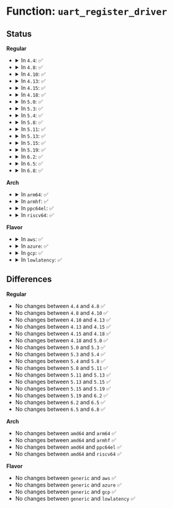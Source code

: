 # Function: <code>uart_register_driver</code>

## Status
<b>Regular</b>
<ul>
<li>
<details>
<summary>In <code>4.4</code>: ✅</summary>

```c
int uart_register_driver(struct uart_driver *drv);
```

**Collision:** Unique Global

**Inline:** No

**Transformation:** False

**Instances:**

```
In drivers/tty/serial/serial_core.c (ffffffff815016e0)
Location: drivers/tty/serial/serial_core.c:2395
Inline: False
Direct callers:
  - drivers/tty/serial/sccnxp.c:sccnxp_probe
```
**Symbols:**

```
ffffffff815016e0-ffffffff8150187f: uart_register_driver (STB_GLOBAL)
```
</details>
</li>
<li>
<details>
<summary>In <code>4.8</code>: ✅</summary>

```c
int uart_register_driver(struct uart_driver *drv);
```

**Collision:** Unique Global

**Inline:** No

**Transformation:** False

**Instances:**

```
In drivers/tty/serial/serial_core.c (ffffffff81551bc0)
Location: drivers/tty/serial/serial_core.c:2488
Inline: False
Direct callers:
  - drivers/tty/serial/sccnxp.c:sccnxp_probe
```
**Symbols:**

```
ffffffff81551bc0-ffffffff81551d73: uart_register_driver (STB_GLOBAL)
```
</details>
</li>
<li>
<details>
<summary>In <code>4.10</code>: ✅</summary>

```c
int uart_register_driver(struct uart_driver *drv);
```

**Collision:** Unique Global

**Inline:** No

**Transformation:** False

**Instances:**

```
In drivers/tty/serial/serial_core.c (ffffffff8157e750)
Location: drivers/tty/serial/serial_core.c:2453
Inline: False
Direct callers:
  - drivers/tty/serial/sccnxp.c:sccnxp_probe
```
**Symbols:**

```
ffffffff8157e750-ffffffff8157e912: uart_register_driver (STB_GLOBAL)
```
</details>
</li>
<li>
<details>
<summary>In <code>4.13</code>: ✅</summary>

```c
int uart_register_driver(struct uart_driver *drv);
```

**Collision:** Unique Global

**Inline:** No

**Transformation:** False

**Instances:**

```
In drivers/tty/serial/serial_core.c (ffffffff81592ea0)
Location: drivers/tty/serial/serial_core.c:2450
Inline: False
Direct callers:
  - drivers/tty/serial/sccnxp.c:sccnxp_probe
```
**Symbols:**

```
ffffffff81592ea0-ffffffff8159305b: uart_register_driver (STB_GLOBAL)
```
</details>
</li>
<li>
<details>
<summary>In <code>4.15</code>: ✅</summary>

```c
int uart_register_driver(struct uart_driver *drv);
```

**Collision:** Unique Global

**Inline:** No

**Transformation:** False

**Instances:**

```
In drivers/tty/serial/serial_core.c (ffffffff815f79d0)
Location: drivers/tty/serial/serial_core.c:2453
Inline: False
Direct callers:
  - drivers/tty/serial/sccnxp.c:sccnxp_probe
```
**Symbols:**

```
ffffffff815f79d0-ffffffff815f7b8b: uart_register_driver (STB_GLOBAL)
```
</details>
</li>
<li>
<details>
<summary>In <code>4.18</code>: ✅</summary>

```c
int uart_register_driver(struct uart_driver *drv);
```

**Collision:** Unique Global

**Inline:** No

**Transformation:** False

**Instances:**

```
In drivers/tty/serial/serial_core.c (ffffffff81634070)
Location: drivers/tty/serial/serial_core.c:2450
Inline: False
Direct callers:
  - drivers/tty/serial/8250/8250_core.c:serial8250_init
  - drivers/tty/serial/max310x.c:max310x_uart_init
  - drivers/tty/serial/sccnxp.c:sccnxp_probe
```
**Symbols:**

```
ffffffff81634070-ffffffff81634229: uart_register_driver (STB_GLOBAL)
```
</details>
</li>
<li>
<details>
<summary>In <code>5.0</code>: ✅</summary>

```c
int uart_register_driver(struct uart_driver *drv);
```

**Collision:** Unique Global

**Inline:** No

**Transformation:** False

**Instances:**

```
In drivers/tty/serial/serial_core.c (ffffffff816522a0)
Location: drivers/tty/serial/serial_core.c:2511
Inline: False
Direct callers:
  - drivers/tty/serial/8250/8250_core.c:serial8250_init
  - drivers/tty/serial/max310x.c:max310x_uart_init
  - drivers/tty/serial/sccnxp.c:sccnxp_probe
```
**Symbols:**

```
ffffffff816522a0-ffffffff81652459: uart_register_driver (STB_GLOBAL)
```
</details>
</li>
<li>
<details>
<summary>In <code>5.3</code>: ✅</summary>

```c
int uart_register_driver(struct uart_driver *drv);
```

**Collision:** Unique Global

**Inline:** No

**Transformation:** False

**Instances:**

```
In drivers/tty/serial/serial_core.c (ffffffff81683cb0)
Location: drivers/tty/serial/serial_core.c:2518
Inline: False
Direct callers:
  - drivers/tty/serial/8250/8250_core.c:serial8250_init
  - drivers/tty/serial/max310x.c:max310x_uart_init
  - drivers/tty/serial/sccnxp.c:sccnxp_probe
```
**Symbols:**

```
ffffffff81683cb0-ffffffff81683e57: uart_register_driver (STB_GLOBAL)
```
</details>
</li>
<li>
<details>
<summary>In <code>5.4</code>: ✅</summary>

```c
int uart_register_driver(struct uart_driver *drv);
```

**Collision:** Unique Global

**Inline:** No

**Transformation:** False

**Instances:**

```
In drivers/tty/serial/serial_core.c (ffffffff816a6360)
Location: drivers/tty/serial/serial_core.c:2519
Inline: False
Direct callers:
  - drivers/tty/serial/8250/8250_core.c:serial8250_init
  - drivers/tty/serial/max310x.c:max310x_uart_init
  - drivers/tty/serial/sccnxp.c:sccnxp_probe
```
**Symbols:**

```
ffffffff816a6360-ffffffff816a6507: uart_register_driver (STB_GLOBAL)
```
</details>
</li>
<li>
<details>
<summary>In <code>5.8</code>: ✅</summary>

```c
int uart_register_driver(struct uart_driver *drv);
```

**Collision:** Unique Global

**Inline:** No

**Transformation:** False

**Instances:**

```
In drivers/tty/serial/serial_core.c (ffffffff817583a0)
Location: drivers/tty/serial/serial_core.c:2530
Inline: False
Direct callers:
  - drivers/tty/serial/8250/8250_core.c:serial8250_init
  - drivers/tty/serial/max310x.c:max310x_uart_init
  - drivers/tty/serial/sccnxp.c:sccnxp_probe
```
**Symbols:**

```
ffffffff817583a0-ffffffff8175855b: uart_register_driver (STB_GLOBAL)
```
</details>
</li>
<li>
<details>
<summary>In <code>5.11</code>: ✅</summary>

```c
int uart_register_driver(struct uart_driver *drv);
```

**Collision:** Unique Global

**Inline:** No

**Transformation:** False

**Instances:**

```
In drivers/tty/serial/serial_core.c (ffffffff81773460)
Location: drivers/tty/serial/serial_core.c:2537
Inline: False
Direct callers:
  - drivers/tty/serial/8250/8250_core.c:serial8250_init
  - drivers/tty/serial/max310x.c:max310x_uart_init
  - drivers/tty/serial/sccnxp.c:sccnxp_probe
```
**Symbols:**

```
ffffffff81773460-ffffffff8177361b: uart_register_driver (STB_GLOBAL)
```
</details>
</li>
<li>
<details>
<summary>In <code>5.13</code>: ✅</summary>

```c
int uart_register_driver(struct uart_driver *drv);
```

**Collision:** Unique Global

**Inline:** No

**Transformation:** False

**Instances:**

```
In drivers/tty/serial/serial_core.c (ffffffff81756ec0)
Location: drivers/tty/serial/serial_core.c:2534
Inline: False
Direct callers:
  - drivers/tty/serial/8250/8250_core.c:serial8250_init
  - drivers/tty/serial/max310x.c:max310x_uart_init
  - drivers/tty/serial/sccnxp.c:sccnxp_probe
```
**Symbols:**

```
ffffffff81756ec0-ffffffff8175707b: uart_register_driver (STB_GLOBAL)
```
</details>
</li>
<li>
<details>
<summary>In <code>5.15</code>: ✅</summary>

```c
int uart_register_driver(struct uart_driver *drv);
```

**Collision:** Unique Global

**Inline:** No

**Transformation:** False

**Instances:**

```
In drivers/tty/serial/serial_core.c (ffffffff817da710)
Location: drivers/tty/serial/serial_core.c:2547
Inline: False
Direct callers:
  - drivers/tty/serial/8250/8250_core.c:serial8250_init
  - drivers/tty/serial/max310x.c:max310x_uart_init
  - drivers/tty/serial/sccnxp.c:sccnxp_probe
```
**Symbols:**

```
ffffffff817da710-ffffffff817da8b4: uart_register_driver (STB_GLOBAL)
```
</details>
</li>
<li>
<details>
<summary>In <code>5.19</code>: ✅</summary>

```c
int uart_register_driver(struct uart_driver *drv);
```

**Collision:** Unique Global

**Inline:** No

**Transformation:** False

**Instances:**

```
In drivers/tty/serial/serial_core.c (ffffffff819194e0)
Location: drivers/tty/serial/serial_core.c:2592
Inline: False
Direct callers:
  - drivers/tty/serial/8250/8250_core.c:serial8250_init
  - drivers/tty/serial/max310x.c:max310x_uart_init
  - drivers/tty/serial/sccnxp.c:sccnxp_probe
```
**Symbols:**

```
ffffffff819194e0-ffffffff81919682: uart_register_driver (STB_GLOBAL)
```
</details>
</li>
<li>
<details>
<summary>In <code>6.2</code>: ✅</summary>

```c
int uart_register_driver(struct uart_driver *drv);
```

**Collision:** Unique Global

**Inline:** No

**Transformation:** False

**Instances:**

```
In drivers/tty/serial/serial_core.c (ffffffff81a74f80)
Location: drivers/tty/serial/serial_core.c:2725
Inline: False
Direct callers:
  - drivers/tty/serial/8250/8250_core.c:serial8250_init
  - drivers/tty/serial/max310x.c:max310x_uart_init
  - drivers/tty/serial/sccnxp.c:sccnxp_probe
```
**Symbols:**

```
ffffffff81a74f80-ffffffff81a75122: uart_register_driver (STB_GLOBAL)
```
</details>
</li>
<li>
<details>
<summary>In <code>6.5</code>: ✅</summary>

```c
int uart_register_driver(struct uart_driver *drv);
```

**Collision:** Unique Global

**Inline:** No

**Transformation:** False

**Instances:**

```
In drivers/tty/serial/serial_core.c (ffffffff81abf790)
Location: drivers/tty/serial/serial_core.c:2757
Inline: False
Direct callers:
  - drivers/tty/serial/8250/8250_core.c:serial8250_init
  - drivers/tty/serial/max310x.c:max310x_uart_init
  - drivers/tty/serial/sccnxp.c:sccnxp_probe
```
**Symbols:**

```
ffffffff81abf790-ffffffff81abf927: uart_register_driver (STB_GLOBAL)
```
</details>
</li>
<li>
<details>
<summary>In <code>6.8</code>: ✅</summary>

```c
int uart_register_driver(struct uart_driver *drv);
```

**Collision:** Unique Global

**Inline:** No

**Transformation:** False

**Instances:**

```
In drivers/tty/serial/serial_core.c (ffffffff81b125d0)
Location: drivers/tty/serial/serial_core.c:2793
Inline: False
Direct callers:
  - drivers/tty/serial/8250/8250_core.c:serial8250_init
  - drivers/tty/serial/max310x.c:max310x_uart_init
  - drivers/tty/serial/sccnxp.c:sccnxp_probe
```
**Symbols:**

```
ffffffff81b125d0-ffffffff81b12767: uart_register_driver (STB_GLOBAL)
```
</details>
</li>
</ul>
<b>Arch</b>
<ul>
<li>
<details>
<summary>In <code>arm64</code>: ✅</summary>

```c
int uart_register_driver(struct uart_driver *drv);
```

**Collision:** Unique Global

**Inline:** No

**Transformation:** False

**Instances:**

```
In drivers/tty/serial/serial_core.c (ffff80001087dec8)
Location: drivers/tty/serial/serial_core.c:2519
Inline: False
Direct callers:
  - drivers/tty/serial/8250/8250_core.c:serial8250_init
  - drivers/tty/serial/amba-pl011.c:pl011_register_port
  - drivers/tty/serial/max310x.c:max310x_uart_init
  - drivers/tty/serial/imx.c:imx_uart_init
  - drivers/tty/serial/meson_uart.c:meson_uart_init
  - drivers/tty/serial/sccnxp.c:sccnxp_probe
  - drivers/tty/serial/msm_serial.c:msm_serial_init
  - drivers/tty/serial/mvebu-uart.c:mvebu_uart_init
  - drivers/tty/serial/owl-uart.c:owl_uart_init
```
**Symbols:**

```
ffff80001087dec8-ffff80001087e070: uart_register_driver (STB_GLOBAL)
```
</details>
</li>
<li>
<details>
<summary>In <code>armhf</code>: ✅</summary>

```c
int uart_register_driver(struct uart_driver *drv);
```

**Collision:** Unique Global

**Inline:** No

**Transformation:** False

**Instances:**

```
In drivers/tty/serial/serial_core.c (c097fe58)
Location: drivers/tty/serial/serial_core.c:2519
Inline: False
Direct callers:
  - drivers/tty/serial/8250/8250_core.c:serial8250_init
  - drivers/tty/serial/amba-pl011.c:pl011_register_port
  - drivers/tty/serial/max310x.c:max310x_uart_init
  - drivers/tty/serial/imx.c:imx_uart_init
  - drivers/tty/serial/meson_uart.c:meson_uart_init
  - drivers/tty/serial/sccnxp.c:sccnxp_probe
  - drivers/tty/serial/msm_serial.c:msm_serial_init
  - drivers/tty/serial/omap-serial.c:serial_omap_init
  - drivers/tty/serial/mvebu-uart.c:mvebu_uart_init
  - drivers/tty/serial/owl-uart.c:owl_uart_init
  - drivers/tty/serial/rda-uart.c:rda_uart_init
```
**Symbols:**

```
c097fe58-c0980010: uart_register_driver (STB_GLOBAL)
```
</details>
</li>
<li>
<details>
<summary>In <code>ppc64el</code>: ✅</summary>

```c
int uart_register_driver(struct uart_driver *drv);
```

**Collision:** Unique Global

**Inline:** No

**Transformation:** False

**Instances:**

```
In drivers/tty/serial/serial_core.c (c000000000925c30)
Location: drivers/tty/serial/serial_core.c:2519
Inline: False
Direct callers:
  - drivers/tty/serial/8250/8250_core.c:serial8250_init
  - drivers/tty/serial/max310x.c:max310x_uart_init
  - drivers/tty/serial/sccnxp.c:sccnxp_probe
```
**Symbols:**

```
c000000000925c30-c000000000925e80: uart_register_driver (STB_GLOBAL)
```
</details>
</li>
<li>
<details>
<summary>In <code>riscv64</code>: ✅</summary>

```c
int uart_register_driver(struct uart_driver *drv);
```

**Collision:** Unique Global

**Inline:** No

**Transformation:** False

**Instances:**

```
In drivers/tty/serial/serial_core.c (ffffffe00054d316)
Location: drivers/tty/serial/serial_core.c:2519
Inline: False
Direct callers:
  - drivers/tty/serial/8250/8250_core.c:serial8250_init
  - drivers/tty/serial/max310x.c:max310x_uart_init
  - drivers/tty/serial/sccnxp.c:sccnxp_probe
  - drivers/tty/serial/sifive.c:sifive_serial_init
```
**Symbols:**

```
ffffffe00054d316-ffffffe00054d48c: uart_register_driver (STB_GLOBAL)
```
</details>
</li>
</ul>
<b>Flavor</b>
<ul>
<li>
<details>
<summary>In <code>aws</code>: ✅</summary>

```c
int uart_register_driver(struct uart_driver *drv);
```

**Collision:** Unique Global

**Inline:** No

**Transformation:** False

**Instances:**

```
In drivers/tty/serial/serial_core.c (ffffffff8166bdc0)
Location: drivers/tty/serial/serial_core.c:2519
Inline: False
Direct callers:
  - drivers/tty/serial/8250/8250_core.c:serial8250_init
  - drivers/tty/serial/max310x.c:max310x_uart_init
  - drivers/tty/serial/sccnxp.c:sccnxp_probe
```
**Symbols:**

```
ffffffff8166bdc0-ffffffff8166bf67: uart_register_driver (STB_GLOBAL)
```
</details>
</li>
<li>
<details>
<summary>In <code>azure</code>: ✅</summary>

```c
int uart_register_driver(struct uart_driver *drv);
```

**Collision:** Unique Global

**Inline:** No

**Transformation:** False

**Instances:**

```
In drivers/tty/serial/serial_core.c (ffffffff8164af20)
Location: drivers/tty/serial/serial_core.c:2519
Inline: False
Direct callers:
  - drivers/tty/serial/8250/8250_core.c:serial8250_init
  - drivers/tty/serial/max310x.c:max310x_uart_init
  - drivers/tty/serial/sccnxp.c:sccnxp_probe
```
**Symbols:**

```
ffffffff8164af20-ffffffff8164b0c7: uart_register_driver (STB_GLOBAL)
```
</details>
</li>
<li>
<details>
<summary>In <code>gcp</code>: ✅</summary>

```c
int uart_register_driver(struct uart_driver *drv);
```

**Collision:** Unique Global

**Inline:** No

**Transformation:** False

**Instances:**

```
In drivers/tty/serial/serial_core.c (ffffffff8169a1a0)
Location: drivers/tty/serial/serial_core.c:2519
Inline: False
Direct callers:
  - drivers/tty/serial/8250/8250_core.c:serial8250_init
  - drivers/tty/serial/max310x.c:max310x_uart_init
  - drivers/tty/serial/sccnxp.c:sccnxp_probe
```
**Symbols:**

```
ffffffff8169a1a0-ffffffff8169a347: uart_register_driver (STB_GLOBAL)
```
</details>
</li>
<li>
<details>
<summary>In <code>lowlatency</code>: ✅</summary>

```c
int uart_register_driver(struct uart_driver *drv);
```

**Collision:** Unique Global

**Inline:** No

**Transformation:** False

**Instances:**

```
In drivers/tty/serial/serial_core.c (ffffffff816b4da0)
Location: drivers/tty/serial/serial_core.c:2519
Inline: False
Direct callers:
  - drivers/tty/serial/8250/8250_core.c:serial8250_init
  - drivers/tty/serial/max310x.c:max310x_uart_init
  - drivers/tty/serial/sccnxp.c:sccnxp_probe
```
**Symbols:**

```
ffffffff816b4da0-ffffffff816b4f47: uart_register_driver (STB_GLOBAL)
```
</details>
</li>
</ul>

## Differences
<b>Regular</b>
<ul>
<li>
No changes between <code>4.4</code> and <code>4.8</code> ✅
</li>
<li>
No changes between <code>4.8</code> and <code>4.10</code> ✅
</li>
<li>
No changes between <code>4.10</code> and <code>4.13</code> ✅
</li>
<li>
No changes between <code>4.13</code> and <code>4.15</code> ✅
</li>
<li>
No changes between <code>4.15</code> and <code>4.18</code> ✅
</li>
<li>
No changes between <code>4.18</code> and <code>5.0</code> ✅
</li>
<li>
No changes between <code>5.0</code> and <code>5.3</code> ✅
</li>
<li>
No changes between <code>5.3</code> and <code>5.4</code> ✅
</li>
<li>
No changes between <code>5.4</code> and <code>5.8</code> ✅
</li>
<li>
No changes between <code>5.8</code> and <code>5.11</code> ✅
</li>
<li>
No changes between <code>5.11</code> and <code>5.13</code> ✅
</li>
<li>
No changes between <code>5.13</code> and <code>5.15</code> ✅
</li>
<li>
No changes between <code>5.15</code> and <code>5.19</code> ✅
</li>
<li>
No changes between <code>5.19</code> and <code>6.2</code> ✅
</li>
<li>
No changes between <code>6.2</code> and <code>6.5</code> ✅
</li>
<li>
No changes between <code>6.5</code> and <code>6.8</code> ✅
</li>
</ul>
<b>Arch</b>
<ul>
<li>
No changes between <code>amd64</code> and <code>arm64</code> ✅
</li>
<li>
No changes between <code>amd64</code> and <code>armhf</code> ✅
</li>
<li>
No changes between <code>amd64</code> and <code>ppc64el</code> ✅
</li>
<li>
No changes between <code>amd64</code> and <code>riscv64</code> ✅
</li>
</ul>
<b>Flavor</b>
<ul>
<li>
No changes between <code>generic</code> and <code>aws</code> ✅
</li>
<li>
No changes between <code>generic</code> and <code>azure</code> ✅
</li>
<li>
No changes between <code>generic</code> and <code>gcp</code> ✅
</li>
<li>
No changes between <code>generic</code> and <code>lowlatency</code> ✅
</li>
</ul>
